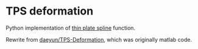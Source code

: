 # TPS deformation

Python implementation of [thin plate spline] function.

Rewrite from [daeyun/TPS-Deformation], which was originally matlab code.


[thin plate spline]: https://en.wikipedia.org/wiki/Thin_plate_spline
[daeyun/TPS-Deformation]: https://github.com/daeyun/TPS-Deformation
